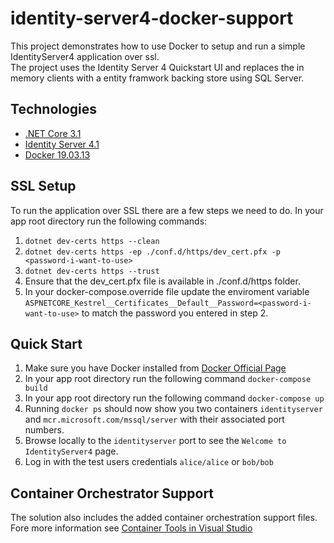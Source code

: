 ﻿# identity-server4-docker-support
This project demonstrates how to use Docker to setup and run a simple IdentityServer4 application over ssl.\
The project uses the Identity Server 4 Quickstart UI and replaces the in memory clients with a entity framwork backing store using SQL Server.

## Technologies
- [.NET Core 3.1](https://dotnet.microsoft.com/download/dotnet-core/3.1)
- [Identity Server 4.1](https://identityserver4.readthedocs.io/en/latest/)
- [Docker 19.03.13](https://www.docker.com/get-started)

## SSL Setup
To run the application over SSL there are a few steps we need to do. In your app root directory run the following commands:

1. ``dotnet dev-certs https --clean``
2. ``dotnet dev-certs https -ep ./conf.d/https/dev_cert.pfx -p <password-i-want-to-use>``
3. ``dotnet dev-certs https --trust``
4. Ensure that the dev_cert.pfx file is available in ./conf.d/https folder. 
5. In your docker-compose.override file update the enviroment variable ``ASPNETCORE_Kestrel__Certificates__Default__Password=<password-i-want-to-use>`` to match the password you entered in step 2.

##  Quick Start

1. Make sure you have Docker installed from [Docker Official Page](https://docs.docker.com/get-docker/)
2. In your app root directory run the following command ``docker-compose build``
3. In your app root directory run the following command  ``docker-compose up``
4. Running ``docker ps`` should now show you two containers ``identityserver`` and ``mcr.microsoft.com/mssql/server`` with their associated port numbers.
5. Browse locally to the ``identityserver`` port to see the `Welcome to IdentityServer4` page.
6. Log in with the test users credentials ``alice/alice`` or ``bob/bob``

##  Container Orchestrator Support

The solution also includes the added container orchestration support files. Fore more information see [Container Tools in Visual Studio](https://docs.microsoft.com/en-us/visualstudio/containers/overview?view=vs-2019)
